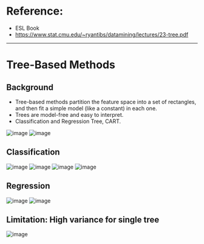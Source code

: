 # Reference: 
- ESL Book
- https://www.stat.cmu.edu/~ryantibs/datamining/lectures/23-tree.pdf 

_________________________________________________

# Tree-Based Methods 

## Background 
- Tree-based methods partition the feature space into a set of rectangles, and then fit a simple model (like a constant) in each one. 
- Trees are model-free and easy to interpret. 
- Classification and Regression Tree, CART. 

![image](https://user-images.githubusercontent.com/88390140/168667745-db44c49c-7b42-4e66-8c0e-e081fb052dd6.png)
![image](https://user-images.githubusercontent.com/88390140/168667929-41f39e75-3563-4622-98dd-b1745d778d40.png)

## Classification 
![image](https://user-images.githubusercontent.com/88390140/168667528-380d9a8f-60a2-43ff-adae-247704e9dfc3.png)
![image](https://user-images.githubusercontent.com/88390140/168668011-2adb9303-3961-41db-b6ef-77ca62d42489.png)
![image](https://user-images.githubusercontent.com/88390140/168668038-31175536-1d25-4669-b243-01abb6e2d6d5.png)
![image](https://user-images.githubusercontent.com/88390140/168668380-822fc14b-286e-4b40-b8f3-18f092e8e410.png)

## Regression 
![image](https://user-images.githubusercontent.com/88390140/168669070-dd3eaeb6-5172-4980-8542-a9fd47d40be8.png)
![image](https://user-images.githubusercontent.com/88390140/168669312-ffce7fad-0b4a-49f7-aac5-6df4c4b756f1.png)

## Limitation: High variance for single tree 
![image](https://user-images.githubusercontent.com/88390140/168669600-73fae4f1-d884-4c25-9577-9212a273cbcc.png)


